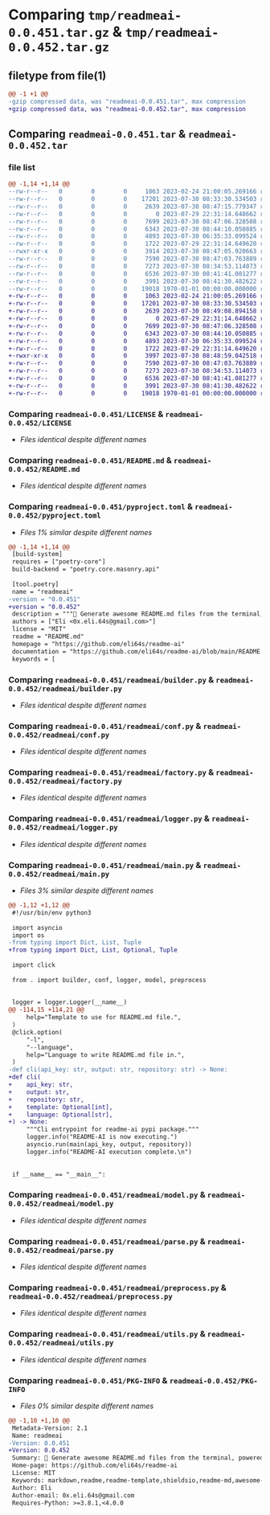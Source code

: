 # Comparing `tmp/readmeai-0.0.451.tar.gz` & `tmp/readmeai-0.0.452.tar.gz`

## filetype from file(1)

```diff
@@ -1 +1 @@
-gzip compressed data, was "readmeai-0.0.451.tar", max compression
+gzip compressed data, was "readmeai-0.0.452.tar", max compression
```

## Comparing `readmeai-0.0.451.tar` & `readmeai-0.0.452.tar`

### file list

```diff
@@ -1,14 +1,14 @@
--rw-r--r--   0        0        0     1063 2023-02-24 21:00:05.269166 readmeai-0.0.451/LICENSE
--rw-r--r--   0        0        0    17201 2023-07-30 08:33:30.534503 readmeai-0.0.451/README.md
--rw-r--r--   0        0        0     2639 2023-07-30 08:47:15.779347 readmeai-0.0.451/pyproject.toml
--rw-r--r--   0        0        0        0 2023-07-29 22:31:14.648662 readmeai-0.0.451/readmeai/__init__.py
--rw-r--r--   0        0        0     7699 2023-07-30 08:47:06.328508 readmeai-0.0.451/readmeai/builder.py
--rw-r--r--   0        0        0     6343 2023-07-30 08:44:10.050885 readmeai-0.0.451/readmeai/conf.py
--rw-r--r--   0        0        0     4893 2023-07-30 06:35:33.099524 readmeai-0.0.451/readmeai/factory.py
--rw-r--r--   0        0        0     1722 2023-07-29 22:31:14.649620 readmeai-0.0.451/readmeai/logger.py
--rwxr-xr-x   0        0        0     3914 2023-07-30 08:47:05.920663 readmeai-0.0.451/readmeai/main.py
--rw-r--r--   0        0        0     7590 2023-07-30 08:47:03.763889 readmeai-0.0.451/readmeai/model.py
--rw-r--r--   0        0        0     7273 2023-07-30 08:34:53.114073 readmeai-0.0.451/readmeai/parse.py
--rw-r--r--   0        0        0     6536 2023-07-30 08:41:41.081277 readmeai-0.0.451/readmeai/preprocess.py
--rw-r--r--   0        0        0     3991 2023-07-30 08:41:30.482622 readmeai-0.0.451/readmeai/utils.py
--rw-r--r--   0        0        0    19018 1970-01-01 00:00:00.000000 readmeai-0.0.451/PKG-INFO
+-rw-r--r--   0        0        0     1063 2023-02-24 21:00:05.269166 readmeai-0.0.452/LICENSE
+-rw-r--r--   0        0        0    17201 2023-07-30 08:33:30.534503 readmeai-0.0.452/README.md
+-rw-r--r--   0        0        0     2639 2023-07-30 08:49:08.894158 readmeai-0.0.452/pyproject.toml
+-rw-r--r--   0        0        0        0 2023-07-29 22:31:14.648662 readmeai-0.0.452/readmeai/__init__.py
+-rw-r--r--   0        0        0     7699 2023-07-30 08:47:06.328508 readmeai-0.0.452/readmeai/builder.py
+-rw-r--r--   0        0        0     6343 2023-07-30 08:44:10.050885 readmeai-0.0.452/readmeai/conf.py
+-rw-r--r--   0        0        0     4893 2023-07-30 06:35:33.099524 readmeai-0.0.452/readmeai/factory.py
+-rw-r--r--   0        0        0     1722 2023-07-29 22:31:14.649620 readmeai-0.0.452/readmeai/logger.py
+-rwxr-xr-x   0        0        0     3997 2023-07-30 08:48:59.042518 readmeai-0.0.452/readmeai/main.py
+-rw-r--r--   0        0        0     7590 2023-07-30 08:47:03.763889 readmeai-0.0.452/readmeai/model.py
+-rw-r--r--   0        0        0     7273 2023-07-30 08:34:53.114073 readmeai-0.0.452/readmeai/parse.py
+-rw-r--r--   0        0        0     6536 2023-07-30 08:41:41.081277 readmeai-0.0.452/readmeai/preprocess.py
+-rw-r--r--   0        0        0     3991 2023-07-30 08:41:30.482622 readmeai-0.0.452/readmeai/utils.py
+-rw-r--r--   0        0        0    19018 1970-01-01 00:00:00.000000 readmeai-0.0.452/PKG-INFO
```

### Comparing `readmeai-0.0.451/LICENSE` & `readmeai-0.0.452/LICENSE`

 * *Files identical despite different names*

### Comparing `readmeai-0.0.451/README.md` & `readmeai-0.0.452/README.md`

 * *Files identical despite different names*

### Comparing `readmeai-0.0.451/pyproject.toml` & `readmeai-0.0.452/pyproject.toml`

 * *Files 1% similar despite different names*

```diff
@@ -1,14 +1,14 @@
 [build-system]
 requires = ["poetry-core"]
 build-backend = "poetry.core.masonry.api"
 
 [tool.poetry]
 name = "readmeai"
-version = "0.0.451"
+version = "0.0.452"
 description = """🚀 Generate awesome README.md files from the terminal, powered by OpenAI's GPT language model APIs 💫"""
 authors = ["Eli <0x.eli.64s@gmail.com>"]
 license = "MIT"
 readme = "README.md"
 homepage = "https://github.com/eli64s/readme-ai"
 documentation = "https://github.com/eli64s/readme-ai/blob/main/README.md"
 keywords = [
```

### Comparing `readmeai-0.0.451/readmeai/builder.py` & `readmeai-0.0.452/readmeai/builder.py`

 * *Files identical despite different names*

### Comparing `readmeai-0.0.451/readmeai/conf.py` & `readmeai-0.0.452/readmeai/conf.py`

 * *Files identical despite different names*

### Comparing `readmeai-0.0.451/readmeai/factory.py` & `readmeai-0.0.452/readmeai/factory.py`

 * *Files identical despite different names*

### Comparing `readmeai-0.0.451/readmeai/logger.py` & `readmeai-0.0.452/readmeai/logger.py`

 * *Files identical despite different names*

### Comparing `readmeai-0.0.451/readmeai/main.py` & `readmeai-0.0.452/readmeai/main.py`

 * *Files 3% similar despite different names*

```diff
@@ -1,12 +1,12 @@
 #!/usr/bin/env python3
 
 import asyncio
 import os
-from typing import Dict, List, Tuple
+from typing import Dict, List, Optional, Tuple
 
 import click
 
 from . import builder, conf, logger, model, preprocess
 
 
 logger = logger.Logger(__name__)
@@ -114,15 +114,21 @@
     help="Template to use for README.md file.",
 )
 @click.option(
     "-l",
     "--language",
     help="Language to write README.md file in.",
 )
-def cli(api_key: str, output: str, repository: str) -> None:
+def cli(
+    api_key: str,
+    output: str,
+    repository: str,
+    template: Optional[int],
+    language: Optional[str],
+) -> None:
     """Cli entrypoint for readme-ai pypi package."""
     logger.info("README-AI is now executing.")
     asyncio.run(main(api_key, output, repository))
     logger.info("README-AI execution complete.\n")
 
 
 if __name__ == "__main__":
```

### Comparing `readmeai-0.0.451/readmeai/model.py` & `readmeai-0.0.452/readmeai/model.py`

 * *Files identical despite different names*

### Comparing `readmeai-0.0.451/readmeai/parse.py` & `readmeai-0.0.452/readmeai/parse.py`

 * *Files identical despite different names*

### Comparing `readmeai-0.0.451/readmeai/preprocess.py` & `readmeai-0.0.452/readmeai/preprocess.py`

 * *Files identical despite different names*

### Comparing `readmeai-0.0.451/readmeai/utils.py` & `readmeai-0.0.452/readmeai/utils.py`

 * *Files identical despite different names*

### Comparing `readmeai-0.0.451/PKG-INFO` & `readmeai-0.0.452/PKG-INFO`

 * *Files 0% similar despite different names*

```diff
@@ -1,10 +1,10 @@
 Metadata-Version: 2.1
 Name: readmeai
-Version: 0.0.451
+Version: 0.0.452
 Summary: 🚀 Generate awesome README.md files from the terminal, powered by OpenAI's GPT language model APIs 💫
 Home-page: https://github.com/eli64s/readme-ai
 License: MIT
 Keywords: markdown,readme,readme-template,shieldsio,readme-md,awesome-readme,readme-generator,gpt-3,openai-api,automated-readme,auto-readme,gpt-4,llms,awesome-chatgpt,openai-python,chatgpt-python,openai-chatbot,gpt-35-turbo,gpt-4-api,llm-agent
 Author: Eli
 Author-email: 0x.eli.64s@gmail.com
 Requires-Python: >=3.8.1,<4.0.0
```

